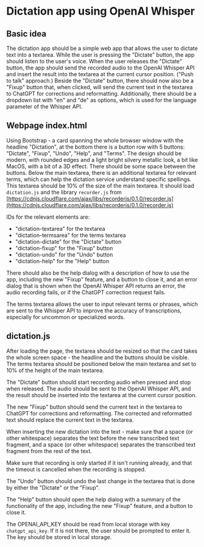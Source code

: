 # Dictation app using OpenAI Whisper

## Basic idea

The dictation app should be a simple web app that allows the user to dictate text into a textarea. While the user is
pressing the "Dictate" button, the app should listen to the user's voice. When the user releases the "Dictate" button,
the app should send the recorded audio to the OpenAI Whisper API and insert the result into the textarea at the current
cursor position. ("Push to talk" approach.) Beside the "Dictate" button, there should now also be a "Fixup" button that,
when clicked, will send the current text in the textarea to ChatGPT for corrections and reformatting. Additionally,
there should be a dropdown list with "en" and "de" as options, which is used for the language parameter of the Whisper
API.

## Webpage index.html

Using Bootstrap - a card spanning the whole browser window with the headline "Dictation", at the bottom there is a
button row with 5 buttons: "Dictate", "Fixup", "Undo", "Help", and "Terms". The design should be modern, with rounded
edges and a light bright silvery metallic look, a bit like MacOS, with a bit of a 3D effect. There should be some space
between the buttons. Below the main textarea, there is an additional textarea for relevant terms, which can help the
dictation service understand specific spellings. This textarea should be 10% of the size of the main textarea. It should
load `dictation.js` and the library `recorder.js`
from [https://cdnjs.cloudflare.com/ajax/libs/recorderjs/0.1.0/recorder.js](https://cdnjs.cloudflare.com/ajax/libs/recorderjs/0.1.0/recorder.js)

IDs for the relevant elements are:

- "dictation-textarea" for the textarea
- "dictation-termsarea" for the terms textarea
- "dictation-dictate" for the "Dictate" button
- "dictation-fixup" for the "Fixup" button
- "dictation-undo" for the "Undo" button
- "dictation-help" for the "Help" button

There should also be the help dialog with a description of how to use the app, including the new "Fixup" feature, and a
button to close it, and an error dialog that is shown when the OpenAI Whisper API returns an error, the audio recording
fails, or if the ChatGPT correction request fails.

The terms textarea allows the user to input relevant terms or phrases, which are sent to the Whisper API to improve the
accuracy of transcriptions, especially for uncommon or specialized words.

## dictation.js

After loading the page, the textarea should be resized so that the card takes the whole screen space - the headline and
the buttons should be visible. The terms textarea should be positioned below the main textarea and set to 10% of the
height of the main textarea.

The "Dictate" button should start recording audio when pressed and stop when released. The audio should be sent to the
OpenAI Whisper API, and the result should be inserted into the textarea at the current cursor position.

The new "Fixup" button should send the current text in the textarea to ChatGPT for corrections and reformatting. The
corrected and reformatted text should replace the current text in the textarea.

When inserting the new dictation into the text - make sure that a space (or other whitespace) separates the text before
the new transcribed text fragment, and a space (or other whitespace) separates the transcribed text fragment from the
rest of the text.

Make sure that recording is only started if it isn't running already, and that the timeout is cancelled when the
recording is stopped.

The "Undo" button should undo the last change in the textarea that is done by either the "Dictate" or the "Fixup".

The "Help" button should open the help dialog with a summary of the functionality of the app, including the new "Fixup"
feature, and a button to close it.

The OPENAI_API_KEY should be read from local storage with key `chatgpt_api_key`. If it is not there, the user should be
prompted to enter it. The key should be stored in local storage.

